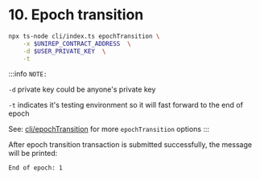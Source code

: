 # 10. Epoch transition

```bash
npx ts-node cli/index.ts epochTransition \
    -x $UNIREP_CONTRACT_ADDRESS  \
    -d $USER_PRIVATE_KEY  \
    -t 
```

:::info
`NOTE:`&#x20;

`-d` private key could be anyone's private key

`-t` indicates it's testing environment so it will fast forward to the end of epoch

See: [cli/epochTransition](../../cli/epoch-transition.md) for more `epochTransition` options
:::

After epoch transition transaction is submitted successfully, the message will be printed:

```bash
End of epoch: 1
```
